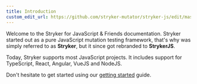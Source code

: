```yaml
---
title: Introduction
custom_edit_url: https://github.com/stryker-mutator/stryker-js/edit/master/docs/introduction.md
---
```


Welcome to the Stryker for JavaScript & Friends documentation.
Stryker started out as a pure JavaScript mutation testing framework, that's why was simply referred to as **Stryker**, but it since got rebranded to **StrykerJS**.

Today, Stryker supports most JavaScript projects.
It includes support for TypeScript, React, Angular, VueJS and NodeJS.

Don't hesitate to get started using our [getting started](./getting-started.md) guide.
